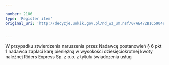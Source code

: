 ```yaml
---

number: 2186
type: 'Register item'
original_uri: 'http://decyzje.uokik.gov.pl/nd_wz_um.nsf/0/AE472B1C59049001C125783F003814AE?OpenDocument'


---
```


W przypadku stwierdzenia naruszenia przez Nadawcę postanowień § 6 pkt 1 nadawca zapłaci karę pieniężną w wysokości dziesięciokrotnej kwoty należnej Riders Express Sp. z o.o. z tytułu świadczenia usług
